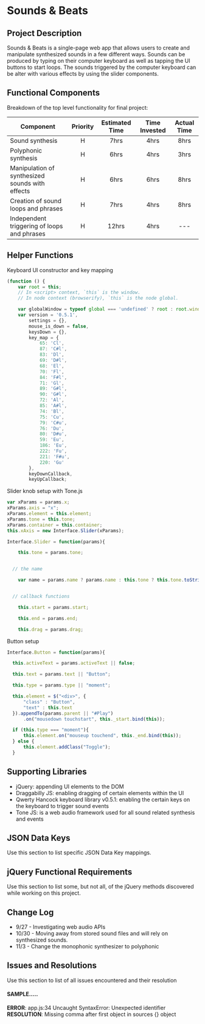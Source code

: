 # Sounds & Beats

## Project Description

Sounds & Beats is a single-page web app that allows users to create and manipulate synthesized sounds in a few different ways. Sounds can be produced by typing on their computer keyboard as well as tapping the UI buttons to start loops. The sounds triggered by the computer keyboard can be alter with various effects by using the slider components.

## Functional Components

Breakdown of the top level functionality for final project:

| Component | Priority | Estimated Time | Time Invested | Actual Time |
| --- | :---: |  :---: | :---: | :---: |
| Sound synthesis | H | 7hrs | 4hrs | 8hrs |
| Polyphonic synthesis | H | 6hrs | 4hrs | 3hrs |
| Manipulation of synthesized sounds with effects | H | 6hrs | 6hrs | 8hrs |
| Creation of sound loops and phrases | H | 7hrs | 4hrs | 8hrs |
| Independent triggering of loops and phrases | H | 12hrs | 4hrs | --- |

## Helper Functions

Keyboard UI constructor and key mapping
```Javascript
(function () {
    var root = this;
    // In <script> context, `this` is the window.
    // In node context (browserify), `this` is the node global.

    var globalWindow = typeof global === 'undefined' ? root : root.window;
    var version = '0.5.1',
        settings = {},
        mouse_is_down = false,
        keysDown = {},
        key_map = {
            65: 'Cl',
            87: 'C#l',
            83: 'Dl',
            69: 'D#l',
            68: 'El',
            70: 'Fl',
            84: 'F#l',
            71: 'Gl',
            89: 'G#l',
            90: 'G#l',
            72: 'Al',
            85: 'A#l',
            74: 'Bl',
            75: 'Cu',
            79: 'C#u',
            76: 'Du',
            80: 'D#u',
            59: 'Eu',
            186: 'Eu',
            222: 'Fu',
            221: 'F#u',
            220: 'Gu'
        },
        keyDownCallback,
        keyUpCallback;
```

Slider knob setup with Tone.js

``` Javascript
var xParams = params.x;
xParams.axis = "x";
xParams.element = this.element;
xParams.tone = this.tone;
xParams.container = this.container;
this.xAxis = new Interface.Slider(xParams);

Interface.Slider = function(params){

	this.tone = params.tone;


  // the name

	var name = params.name ? params.name : this.tone ? this.tone.toString() : "";


  // callback functions

	this.start = params.start;

	this.end = params.end;

	this.drag = params.drag;

  ```

Button setup

  ``` Javascript
  Interface.Button = function(params){

  	this.activeText = params.activeText || false;

  	this.text = params.text || "Button";

  	this.type = params.type || "moment";

  	this.element = $("<div>", {
  		"class" : "Button",
  		"text" : this.text
  	}).appendTo(params.parent || "#Play")
  		.on("mousedown touchstart", this._start.bind(this));

  	if (this.type === "moment"){
  		this.element.on("mouseup touchend", this._end.bind(this));
  	} else {
  		this.element.addClass("Toggle");
  	}
  ```

## Supporting Libraries
* jQuery: appending UI elements to the DOM
* Draggabilly JS: enabling dragging of certain elements within the UI
* Qwerty Hancock keyboard library v0.5.1: enabling the certain keys on the keyboard to trigger sound events
* Tone JS: is a web audio framework used for all sound related synthesis and events

## JSON Data Keys
 Use this section to list specific JSON Data Key mappings.  

## jQuery Functional Requirements
 Use this section to list some, but not all, of the jQuery methods discovered while working on this project.

## Change Log
* 9/27 - Investigating web audio APIs
* 10/30 - Moving away from stored sound files and will rely on synthesized sounds.
* 11/3 - Change the monophonic synthesizer to polyphonic

## Issues and Resolutions
 Use this section to list of all issues encountered and their resolution

#### SAMPLE.....
**ERROR**: app.js:34 Uncaught SyntaxError: Unexpected identifier                                
**RESOLUTION**: Missing comma after first object in sources {} object
